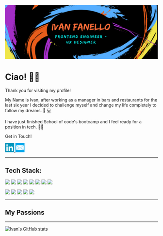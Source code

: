 
<img src="images/design2.png">


  
 
 
# Ciao! 👋🖖


Thank you for visiting my profile!

My Name is Ivan, after working as a manager in bars and restaurants for the last six year I decided to challenge myself and change my life completely to follow my dreams. 🔌 💻


I have just finished School of code's bootcamp and I feel ready for a position in tech. 👨‍💻


Get in Touch!

  <a href="https://www.linkedin.com/in/ivan-fanello-25b344230/" title="linkedin-redirect">
    <img src="images/linkedin-icon.png" width="30" height="30">
  </a> 
  <a href="mailto:ivan.fanello@gmail.com/" title="email-redirect">
    <img src="images/Mail-icon.png" width="30" height="30">
  </a>
  
  
---------------------------
## Tech Stack:


![](https://img.shields.io/badge/Frontend-React-blue) ![](https://img.shields.io/badge/Frontend-Javascript-blue) ![](https://img.shields.io/badge/Frontend-CSS-blue) ![](https://img.shields.io/badge/Frontend-HTML-blue) ![](https://img.shields.io/badge/Beckend-NodeJs-green) ![](https://img.shields.io/badge/Beckend-postgreSQL-green) ![](https://img.shields.io/badge/Testing-Jest-yellow) ![](https://img.shields.io/badge/Testing-Cypress-yellow)

![](https://img.shields.io/badge/Deployment-Netlify-orange) ![](https://img.shields.io/badge/Deployment-Heroku-orange) 
![](https://img.shields.io/badge/Design-Figma-blueviolet) ![](https://img.shields.io/badge/Design-Canva-blueviolet) ![](https://img.shields.io/badge/Design-Miro-blueviolet) 


------------------------

## My Passions



------------------------

[![Ivan's GitHub stats](https://github-readme-stats.vercel.app/api?username=wisepanda&hide=issues,stars&count_private=true&show_icons=true&theme=midnight-purple&include_all_commits=true)](https://github.com/wisepanda/github-readme-stats)


